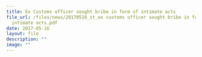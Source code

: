 ```yaml
---
title: Ex Customs officer sought bribe in form of intimate acts
file_url: /files/news/20170516_st_ex customs officer sought bribe in form of
  intimate acts.pdf
date: 2017-05-16
layout: file
description: ""
image: ""
---
```

